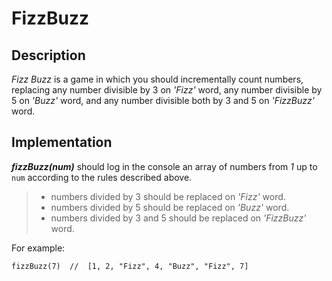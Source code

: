 # FizzBuzz

## Description

_Fizz Buzz_ is a game in which you should incrementally count numbers, replacing any number divisible by 3 on _'Fizz'_ word,
any number divisible by 5 on _'Buzz'_ word, and any number divisible both by 3 and 5 on _'FizzBuzz'_ word. 

## Implementation

**_fizzBuzz(num)_** should log in the console an array of numbers from _1_ up to ```num``` according to the rules described above.

>- numbers divided by 3 should be replaced on _'Fizz'_ word.
>- numbers divided by 5 should be replaced on _'Buzz'_ word.
>- numbers divided by 3 and 5 should be replaced on _'FizzBuzz'_ word.


For example:

```
fizzBuzz(7)  //  [1, 2, "Fizz", 4, "Buzz", "Fizz", 7]
```
